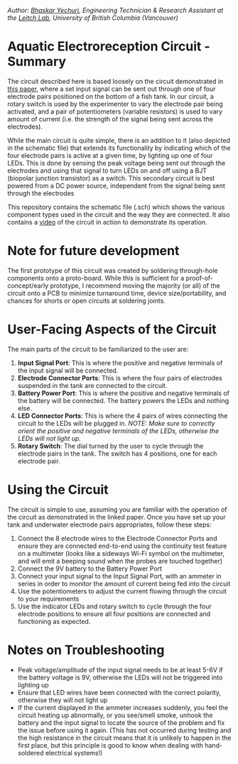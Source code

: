 _Author: [Bhaskar Yechuri](bhaskar.yechuri@gmail.com), Engineering Technician & Research Assistant at the [Leitch Lab](https://www.zoology.ubc.ca/person/duncan-leitch), University of British Columbia (Vancouver)_

# Aquatic Electroreception Circuit - Summary

The circuit described here is based loosely on the circuit demonstrated in [this paper](https://journals.biologists.com/jeb/article/205/23/3609/9206/Electroreception-in-juvenile-scalloped-hammerhead), where a set input signal can be sent out through one of four electrode pairs positioned on the bottom of a fish tank. In our circuit, a rotary switch is used by the experimenter to vary the electrode pair being activated, and a pair of potentiometers (variable resistors) is used to vary amount of current (i.e. the strength of the signal being sent across the electrodes). 

While the main circuit is quite simple, there is an addition to it (also depicted in the schematic file) that extends its functionality by indicating which of the four electrode pairs is active at a given time, by lighting up one of four LEDs. This is done by sensing the peak voltage being sent out through the electrodes and using that signal to turn LEDs on and off using a BJT (biopolar junction transistor) as a switch. This secondary circuit is best powered from a DC power source, independent from the signal being sent through the electrodes

This repository contains the schematic file (.sch) which shows the various component types used in the circuit and the way they are connected. It also contains a [video](https://drive.google.com/file/d/17aoE4caPd3qhUQ_ESQ56myHzBBdYeZDZ/view?usp=sharing) of the circuit in action to demonstrate its operation.

# Note for future development

The first prototype of this circuit was created by soldering through-hole components onto a proto-board. While this is sufficient for a proof-of-concept/early prototype, I recommend moving the majority (or all) of the circuit onto a PCB to minimize turnaround time, device size/portability, and chances for shorts or open circuits at soldering joints.

# User-Facing Aspects of the Circuit

The main parts of the circuit to be familiarized to the user are:

1. **Input Signal Port**: This is where the positive and negative terminals of the input signal will be connected.
1. **Electrode Connector Ports**: This is where the four pairs of electrodes suspended in the tank are connected to the circuit.
1. **Battery Power Port**: This is where the positive and negative terminals of the battery will be connected. The battery powers the LEDs and nothing else.
1. **LED Connector Ports**: This is where the 4 pairs of wires connecting the circuit to the LEDs will be plugged in. _NOTE: Make sure to correctly orient the positive and negative terminals of the LEDs, otherwise the LEDs will not light up._
1. **Rotary Switch**: The dial turned by the user to cycle through the electrode pairs in the tank. The switch has 4 positions, one for each electrode pair.

# Using the Circuit

The circuit is simple to use, assuming you are familiar with the operation of the circuit as demonstrated in the linked paper. Once you have set up your tank and underwater electrode pairs appropriates, follow these steps:

1. Connect the 8 electrode wires to the Electrode Connector Ports and ensure they are connected end-to-end using the continuity test feature on a multimeter (looks like a sideways Wi-Fi symbol on the multimeter, and will emit a beeping sound when the probes are touched together)
1. Connect the 9V battery to the Battery Power Port
1. Connect your input signal to the Input Signal Port, with an ammeter in series in order to monitor the amount of current being fed into the circuit
1. Use the potentiometers to adjust the current flowing through the circuit to your requirements
1. Use the indicator LEDs and rotary switch to cycle through the four electrode positions to ensure all four positions are connected and functioning as expected.

# Notes on Troubleshooting

* Peak voltage/amplitude of the input signal needs to be at least 5-6V if the battery voltage is 9V, otherwise the LEDs will not be triggered into lighting up
* Ensure that LED wires have been connected with the correct polarity, otherwise they will not light up
* If the current displayed in the ammeter increases suddenly, you feel the circuit heating up abnormally, or you see/smell smoke, unhook the battery and the input signal to locate the source of the problem and fix the issue before using it again. (This has not occurred during testing and the high resistance in the circuit means that it is unlikely to happen in the first place, but this principle is good to know when dealing with hand-soldered electrical systems!)
